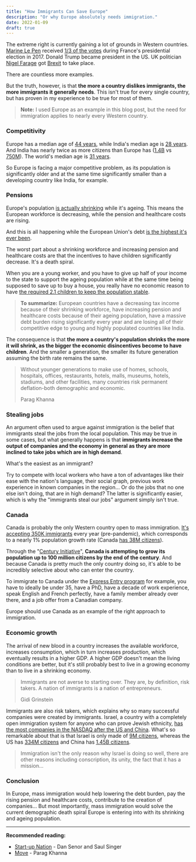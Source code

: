 ```yaml
---
title: "How Immigrants Can Save Europe"
description: "Or why Europe absolutely needs immigration."
date: 2022-01-09
draft: true
---
```


The extreme right is currently gaining a lot of grounds in Western countries. [Marine Le Pen](https://en.wikipedia.org/wiki/Marine_Le_Pen) received [1/3 of the votes](https://en.wikipedia.org/wiki/2017_French_presidential_election) during France's presidential election in 2017. Donald Trump became president in the US. UK politician [Nigel Farage](https://en.wikipedia.org/wiki/Nigel_Farage) got [Brexit](https://www.investopedia.com/terms/b/brexit.asp) to take place.

There are countless more examples.

But the truth, however, is that **the more a country dislikes immigrants, the more immigrants it generally needs**. This isn't true for every single country, but has proven in my experience to be true for most of them.

> **Note:** I used Europe as an example in this blog post, but the need for immigration applies to nearly every Western country.

### Competitivity

Europe has a median age of [44 years](https://ec.europa.eu/eurostat/web/products-eurostat-news/-/ddn-20211013-2), while India's median age is [28 years](https://www.worldometers.info/world-population/india-population/). And India has nearly twice as more citizens than Europe has ([1.4B](https://www.worldometers.info/world-population/india-population/) vs [750M](https://www.worldometers.info/world-population/europe-population/)). The world's median age is [31 years](https://worldpopulationreview.com/country-rankings/median-age).

So Europe is facing a major competitive problem, as its population is significantly older and at the same time significantly smaller than a developing country like India, for example.

### Pensions

Europe's population [is actually shrinking](https://www.statista.com/statistics/1251591/population-growth-rate-in-europe/) while it's ageing. This means the European workforce is decreasing, while the pension and healthcare costs are rising.

And this is all happening while the European Union's debt [is the highest it's ever been](https://tradingeconomics.com/european-union/government-debt).

The worst part about a shrinking workforce and increasing pension and healthcare costs are that the incentives to have children significantly decrease. It's a death spiral.

When you are a young worker, and you have to give up half of your income to the state to support the ageing population while at the same time being supposed to save up to buy a house, you really have no economic reason to have [the required 2.1 children to keep the population stable](https://www.britannica.com/topic/fertility-rate).

> **To summarize:** European countries have a decreasing tax income because of their shrinking workforce, have increasing pension and healthcare costs because of their ageing population, have a massive debt burden rising significantly every year and are losing all of their competitive edge to young and highly populated countries like India.

The consequence is that **the more a country's population shrinks the more it will shrink, as the bigger the economic disincentives become to have children**. And the smaller a generation, the smaller its future generation assuming the birth rate remains the same.

> Without younger generations to make use of homes, schools, hospitals, offices, restaurants, hotels, malls, museums, hotels, stadiums, and other facilities, many countries risk permanent deflation-both demographic and economic.
>
> Parag Khanna

### Stealing jobs

An argument often used to argue against immigration is the belief that immigrants steal the jobs from the local population. This may be true in some cases, but what generally happens is that **immigrants increase the output of companies and the economy in general as they are more inclined to take jobs which are in high demand**.

What's the easiest as an immigrant?

Try to compete with local workers who have a ton of advantages like their ease with the nation's language, their social graph, previous work experience in known companies in the region...
Or do the jobs that no one else isn't doing, that are in high demand?
The latter is significantly easier, which is why the "immigrants steal our jobs" argument simply isn't true.

### Canada

Canada is probably the only Western country open to mass immigration. [It's accepting 350K immigrants](https://www.canada.ca/en/immigration-refugees-citizenship/corporate/publications-manuals/annual-report-parliament-immigration-2020.html) every year (pre-pandemic), which corresponds to a nearly 1% population growth rate (Canada [has 38M citizens](https://www.worldometers.info/world-population/canada-population/)).

Through the "[Century Initiative](https://www.centuryinitiative.ca/)", **Canada is attempting to grow its population up to 100 million citizens by the end of the century**. And because Canada is pretty much the only country doing so, it's able to be incredibly selective about who can enter the country.

To immigrate to Canada under the [Express Entry program](https://www.immigration.ca/express-entry-crs-grid) for example, you have to ideally be under 35, have a PhD, have a decade of work experience, speak English and French perfectly, have a family member already over there, and a job offer from a Canadian company.

Europe should use Canada as an example of the right approach to immigration.

### Economic growth

The arrival of new blood in a country increases the available workforce, increases consumption, which in turn increases production, which eventually results in a higher GDP. A higher GDP doesn't mean the living conditions are better, but it's still probably best to live in a growing economy than to live in a shrinking economy.

> Immigrants are not averse to starting over. They are, by definition, risk takers. A nation of immigrants is a nation of entrepreneurs.
>
> Gidi Grinstein

Immigrants are also risk takers, which explains why so many successful companies were created by immigrants. Israel, a country with a completely open immigration system for anyone who can prove Jewish ethnicity, [has the most companies in the NASDAQ after the US and China](https://en.wikipedia.org/wiki/List_of_Israeli_companies_quoted_on_the_Nasdaq). What's so remarkable about that is that Israel is only made of [9M citizens](https://www.worldometers.info/world-population/israel-population/), whereas the US has [334M citizens](https://www.worldometers.info/world-population/us-population/) and China has [1.45B citizens](https://www.worldometers.info/world-population/china-population/).

> Immigration isn't the only reason why Israel is doing so well, there are other reasons including conscription, its unity, the fact that it has a mission...

### Conclusion

In Europe, mass immigration would help lowering the debt burden, pay the rising pension and healthcare costs, contribute to the creation of companies... But most importantly, mass immigration would solve the current demographic death spiral Europe is entering into with its shrinking and ageing population.

---

**Recommended reading:**

-   [Start-up Nation](https://www.amazon.com/Start-up-Nation-Israels-Economic-Miracle/dp/0446541478) - Dan Senor and Saul Singer
-   [Move](https://www.amazon.com/Move-Forces-Uprooting-Parag-Khanna/dp/1982168978) - Parag Khanna
